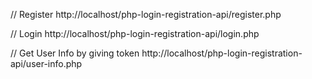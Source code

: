 
// Register
http://localhost/php-login-registration-api/register.php

// Login
http://localhost/php-login-registration-api/login.php

// Get User Info by giving token
http://localhost/php-login-registration-api/user-info.php


